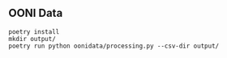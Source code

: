 ## OONI Data

```
poetry install
mkdir output/
poetry run python oonidata/processing.py --csv-dir output/
```
